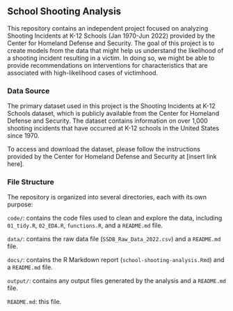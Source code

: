 ## School Shooting Analysis
This repository contains an independent project focused on analyzing Shooting Incidents at K-12 Schools (Jan 1970-Jun 2022) provided by the Center for Homeland Defense and Security. The goal of this project is to create models from the data that might help us understand the likelihood of a shooting incident resulting in a victim. In doing so, we might be able to provide recommendations on interventions for characteristics that are associated with high-likelihood cases of victimhood.

### Data Source
The primary dataset used in this project is the Shooting Incidents at K-12 Schools dataset, which is publicly available from the Center for Homeland Defense and Security. The dataset contains information on over 1,000 shooting incidents that have occurred at K-12 schools in the United States since 1970.

To access and download the dataset, please follow the instructions provided by the Center for Homeland Defense and Security at [insert link here].

### File Structure
The repository is organized into several directories, each with its own purpose:

`code/`: contains the code files used to clean and explore the data, including `01_tidy.R`, `02_EDA.R`, `functions.R`, and a `README.md` file.

`data/`: contains the raw data file (`SSDB_Raw_Data_2022.csv`) and a `README.md` file.

`docs/`: contains the R Markdown report (`school-shooting-analysis.Rmd`) and a `README.md` file.

`output/`: contains any output files generated by the analysis and a `README.md` file.

`README.md`: this file.
